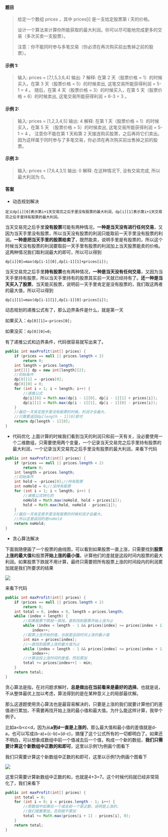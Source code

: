 #### 题目

> 给定一个数组 prices ，其中 prices[i] 是一支给定股票第 i 天的价格。
>
> 设计一个算法来计算你所能获取的最大利润。你可以尽可能地完成更多的交易（多次买卖一支股票）。
>
> 注意：你不能同时参与多笔交易（你必须在再次购买前出售掉之前的股票）。

#### 示例 1:

> 输入: prices = [7,1,5,3,6,4]
> 输出: 7
> 解释: 在第 2 天（股票价格 = 1）的时候买入，在第 3 天（股票价格 = 5）的时候卖出, 这笔交易所能获得利润 = 5-1 = 4 。
>      随后，在第 4 天（股票价格 = 3）的时候买入，在第 5 天（股票价格 = 6）的时候卖出, 这笔交易所能获得利润 = 6-3 = 3 。

#### 示例 2:

> 输入: prices = [1,2,3,4,5]
> 输出: 4
> 解释: 在第 1 天（股票价格 = 1）的时候买入，在第 5 天 （股票价格 = 5）的时候卖出, 这笔交易所能获得利润 = 5-1 = 4 。
>      注意你不能在第 1 天和第 2 天接连购买股票，之后再将它们卖出。因为这样属于同时参与了多笔交易，你必须在再次购买前出售掉之前的股票。

#### 示例 3:

> 输入: prices = [7,6,4,3,1]
> 输出: 0
> 解释: 在这种情况下, 没有交易完成, 所以最大利润为 0。

#### 答案

- 动态规划解决

`定义dp[i][0]表示第i+1天交易完之后手里没有股票的最大利润，dp[i][1]表示第i+1天交易完之后手里持有股票的最大利润。`

当天交易完之后手里**没有股票**可能有两种情况，**一种是当天没有进行任何交易**，又因为当天手里没有股票，所以当天没有股票的利润只能取前一天手里没有股票的利润。**一种是把当天手里的股票给卖了**，既然能卖，说明手里是有股票的，所以这个时候当天没有股票的利润要取前一天手里有股票的利润加上当天股票能卖的价格。这两种情况我们取利润最大的即可，所以可以得到

`dp[i][0]=max(dp[i-1][0],dp[i-1][1]+prices[i]);`

当天交易完之后手里**持有股票**也有两种情况，**一种是当天没有任何交易**，又因为当天手里持有股票，所以当天手里持有的股票其实前一天就已经持有了。**还一种是当天买入了股票**，当天能买股票，说明前一天手里肯定是没有股票的，我们取这两者的最大值，所以可以得到

`dp[i][1]=max(dp[i-1][1],dp[i-1][0]-prices[i]);`

动态规划的递推公式有了，那么边界条件是什么，就是第一天

如果买入：`dp[0][1]=-prices[0];`

如果没买：`dp[0][0]=0;`

有了递推公式和边界条件，代码很容易就写出来了。

```java
public int maxProfit(int[] prices) {
    if (prices == null || prices.length < 2)
        return 0;
    int length = prices.length;
    int[][] dp = new int[length][2];
    //初始条件
    dp[0][1] = -prices[0];
    dp[0][0] = 0;
    for (int i = 1; i < length; i++) {
        //递推公式
        dp[i][0] = Math.max(dp[i - 1][0], dp[i - 1][1] + prices[i]);
        dp[i][1] = Math.max(dp[i - 1][1], dp[i - 1][0] - prices[i]);
    }
    //最后一天肯定是手里没有股票的时候，利润才会最大，
    //只需要返回dp[length - 1][0]即可
    return dp[length - 1][0];
}
```

- 代码优化
	上面计算的时候我们看到当天的利润只和前一天有关，没必要使用一个二维数组，只需要使用两个变量，一个记录当天交易完之后手里持有股票的最大利润，一个记录当天交易完之后手里没有股票的最大利润，来看下代码

```java
public int maxProfit(int[] prices) {
    if (prices == null || prices.length < 2)
        return 0;
    int length = prices.length;
    //初始条件
    int hold = -prices[0];//持有股票
    int noHold = 0;//没持有股票
    for (int i = 1; i < length; i++) {
        //递推公式转化的
        noHold = Math.max(noHold, hold + prices[i]);
        hold = Math.max(hold, noHold - prices[i]);
    }
    //最后一天肯定是手里没有股票的时候利润才会最大，
    //所以这里返回的是noHold
    return noHold;
}
```

- 贪心算法解决

下面我随便画了一个股票的曲线图，可以看到如果股票一直上涨，只需要找到**股票上涨的最大值**和股票**开始上涨的最小值**，计算他们的差就是这段时间内股票的最大利润。如果股票下跌就不用计算，最终只需要把所有股票上涨的时间段内的利润累加就是我们所要求的结果

![](https://gitee.com/laoyouji1018/images/raw/master/img/20210725001643.png)

来看下代码

```java
public int maxProfit(int[] prices) {
    if (prices == null || prices.length < 2)
        return 0;
    int total = 0, index = 0, length = prices.length;
    while (index < length) {
        //如果股票下跌就一直找，直到找到股票开始上涨为止
        while (index < length - 1 && prices[index] >= prices[index + 1])
            index++;
        //股票上涨开始的值，也就是这段时间上涨的最小值
        int min = prices[index];
        //一直找到股票上涨的最大值为止
        while (index < length - 1 && prices[index] <= prices[index + 1])
            index++;
        //计算这段上涨时间的差值，然后累加
        total += prices[index++] - min;
    }
    return total;
}
```

贪心算法是指，在对问题求解时，**总是做出在当前看来是最好的选择**。也就是说，不从整体最优上加以考虑，算法得到的是在某种意义上的局部最优解。

那么这道题使用贪心算法也是最容易解决的，只要是上涨的我们就要计算他们的差值进行累加，不需要再找开始上涨的最小值和最大值。为什么能这样计算，我举个例子。

比如a<b<c<d，因为从**a到d一直是上涨的**，那么最大值和最小值的差值就是d-a，也可以写成(b-a)+(c-b)+(d-c)，搞懂了这个公式所有的一切都明白了。如果还不明白，可以想象成数组中前一个值减去后一个值，构成一个新的数组，**我们只需要计算这个新数组中正数的和即可**，这里以示例1为例画个图看下

我们只需要计算这个新数组中正数的和即可，这里以示例1为例画个图看下

![](https://gitee.com/laoyouji1018/images/raw/master/img/20210725001821.png)

这里只需要计算新数组中正数的和，也就是4+3=7。这个时候代码就已经非常简化了，我们来看下

```java
public int maxProfit(int[] prices) {
    int total = 0;
    for (int i = 0; i < prices.length - 1; i++) {
        //原数组中如果后一个减去前一个是正数，说明是上涨的，
        //我们就要累加，否则就不累加
        total += Math.max(prices[i + 1] - prices[i], 0);
    }
    return total;
}
```

